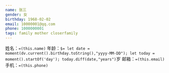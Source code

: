 ```yaml
---
name: 张三
gender: 女
birthday: 1968-02-02
email: 10000001@qq.com
phone: 1000000001
tags: family mother closerfamily
---
```


姓名：`=(this.name)`
年龄：`$= let date = moment(dv.current().birthday.toString(),"yyyy-MM-DD"); let today = moment().startOf('day'); today.diff(date,"years")`岁
邮箱：`=(this.email)`
手机：`=(this.phone)`